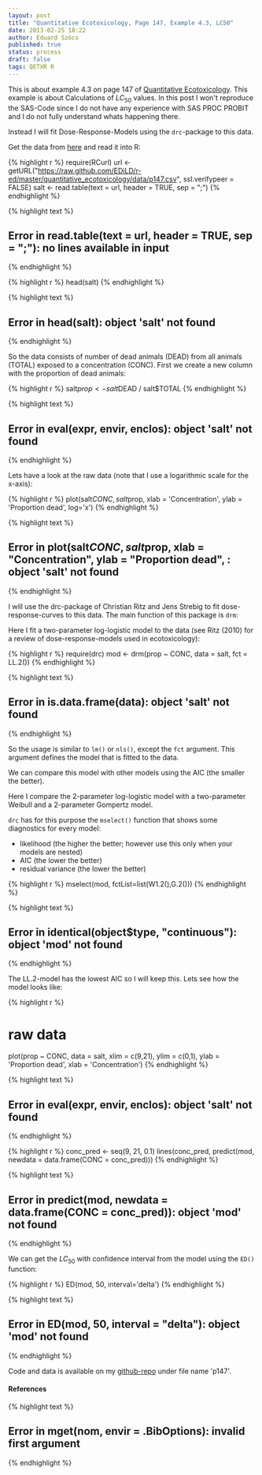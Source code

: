 ```yaml
---
layout: post
title: "Quantitative Ecotoxicology, Page 147, Example 4.3, LC50"
date: 2013-02-25 18:22
author: Eduard Szöcs
published: true
status: process
draft: false
tags: QETXR R
---
```




This is about example 4.3 on page 147 of [Quantitative Ecotoxicology](http://www.crcpress.com/product/isbn/9781439835647). This example is about Calculations of $LC_{50}$ values.
In this post I won't reproduce the SAS-Code since I do not have any experience with SAS PROC PROBIT and I do not fully understand whats happening there.

Instead I will fit Dose-Response-Models using the `drc`-package to this data.


Get the data from [here](https://raw.github.com/EDiLD/r-ed/master/quantitative_ecotoxicology/data/p147.csv) and read it into R:


{% highlight r %}
require(RCurl)
url <- getURL("https://raw.github.com/EDiLD/r-ed/master/quantitative_ecotoxicology/data/p147.csv",
ssl.verifypeer = FALSE)
salt <- read.table(text = url, header = TRUE, sep = ";")
{% endhighlight %}



{% highlight text %}
## Error in read.table(text = url, header = TRUE, sep = ";"): no lines available in input
{% endhighlight %}

{% highlight r %}
head(salt)
{% endhighlight %}



{% highlight text %}
## Error in head(salt): object 'salt' not found
{% endhighlight %}

So the data consists of number of dead animals (DEAD) from all animals (TOTAL) exposed to a concentration (CONC).
First we create a new column with the proportion of dead animals:


{% highlight r %}
salt$prop <- salt$DEAD / salt$TOTAL
{% endhighlight %}



{% highlight text %}
## Error in eval(expr, envir, enclos): object 'salt' not found
{% endhighlight %}

Lets have a look at the raw data (note that I use a logarithmic scale for the x-axis):

{% highlight r %}
plot(salt$CONC, salt$prop, xlab = 'Concentration', ylab = 'Proportion dead', log='x')
{% endhighlight %}



{% highlight text %}
## Error in plot(salt$CONC, salt$prop, xlab = "Concentration", ylab = "Proportion dead", : object 'salt' not found
{% endhighlight %}


I will use the drc-package of Christian Ritz and Jens Strebig to fit dose-response-curves to this data. The main function of this package is `drm`:


Here I fit a two-parameter log-logistic model to the data (see Ritz (2010) for a review of dose-response-models used in ecotoxicology):

{% highlight r %}
require(drc)
mod <- drm(prop ~ CONC, data = salt, fct =  LL.2())
{% endhighlight %}



{% highlight text %}
## Error in is.data.frame(data): object 'salt' not found
{% endhighlight %}

So the usage is similar to `lm()` or `nls()`, except the `fct` argument. This argument defines the model that is fitted to the data.

We can compare this model with other models using the AIC (the smaller the better). 

Here I compare the 2-parameter log-logistic model with a two-parameter Weibull and a 2-parameter Gompertz model. 

`drc` has for this purpose the `mselect()` function that shows some diagnostics for every model:

* likelihood (the higher the better; however use this only when your models are nested)
* AIC (the lower the better)
* residual variance (the lower the better)


{% highlight r %}
mselect(mod, fctList=list(W1.2(),G.2()))
{% endhighlight %}



{% highlight text %}
## Error in identical(object$type, "continuous"): object 'mod' not found
{% endhighlight %}

The LL.2-model has the lowest AIC so I will keep this. 
Lets see how the model looks like:

{% highlight r %}
# raw data
plot(prop ~ CONC, data = salt, xlim = c(9,21), ylim = c(0,1), ylab = 'Proportion dead', xlab = 'Concentration')
{% endhighlight %}



{% highlight text %}
## Error in eval(expr, envir, enclos): object 'salt' not found
{% endhighlight %}



{% highlight r %}
conc_pred <- seq(9, 21, 0.1)
lines(conc_pred, predict(mod, newdata = data.frame(CONC = conc_pred)))
{% endhighlight %}



{% highlight text %}
## Error in predict(mod, newdata = data.frame(CONC = conc_pred)): object 'mod' not found
{% endhighlight %}

We can get the $LC_{50}$ with confidence interval from the model using the `ED()` function:

{% highlight r %}
ED(mod, 50, interval='delta')
{% endhighlight %}



{% highlight text %}
## Error in ED(mod, 50, interval = "delta"): object 'mod' not found
{% endhighlight %}

Code and data is available on my [github-repo](https://github.com/EDiLD/r-ed/tree/master/quantitative_ecotoxicology) under file name 'p147'.

#### References


{% highlight text %}
## Error in mget(nom, envir = .BibOptions): invalid first argument
{% endhighlight %}

